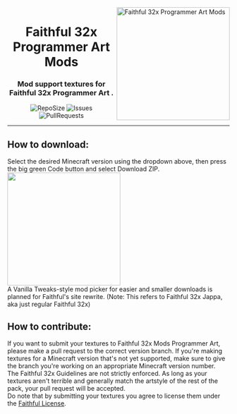 <img src="https://avatars.githubusercontent.com/u/146987915?v=4" alt="Faithful 32x Programmer Art Mods" align="right" height="256px">
<div align="center">
  <h1>Faithful 32x Programmer Art Mods</h1>
  <h3>Mod support textures for Faithful 32x Programmer Art .</h3>

![RepoSize](https://img.shields.io/github/repo-size/Webaccount284/Faithful-32x-Programmer-Art-Mods-Unofficial)
![Issues](https://img.shields.io/github/issues/Webaccount284/Faithful-32x-Programmer-Art-Mods-Unofficial)
![PullRequests](https://img.shields.io/github/issues-pr/Webaccount284/Faithful-32x-Programmer-Art-Mods-Unofficial)
</div>

---

## How to download:
Select the desired Minecraft version using the dropdown above, then press the big green Code button and select Download ZIP.  
<img src="https://user-images.githubusercontent.com/75297863/163904169-6ab97237-946c-4cf2-be60-3909a464d308.png" align="center" height="256px">  
A Vanilla Tweaks-style mod picker for easier and smaller downloads is planned for Faithful's site rewrite. (Note: This refers to Faithful 32x Jappa, aka just regular Faithful 32x)

## How to contribute:
If you want to submit your textures to Faithful 32x Mods Programmer Art, please make a pull request to the correct version branch. If you're making textures for a Minecraft version that's not yet supported, make sure to give the branch you're working on an appropriate Minecraft version number.  
The Faithful 32x Guidelines are not strictly enforced. As long as your textures aren't terrible and generally match the artstyle of the rest of the pack, your pull request will be accepted.  
Do note that by submitting your textures you agree to license them under the [Faithful License](https://faithfulpack.net/license).
